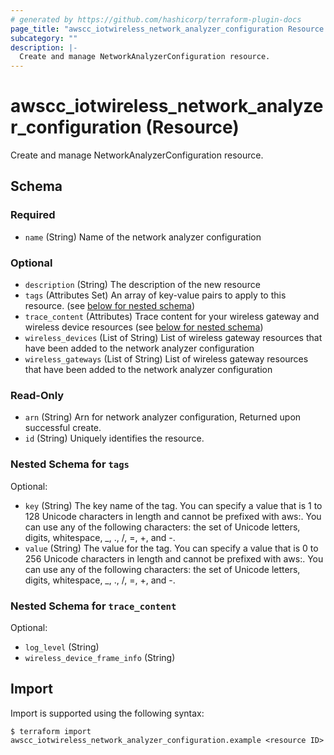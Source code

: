 ```yaml
---
# generated by https://github.com/hashicorp/terraform-plugin-docs
page_title: "awscc_iotwireless_network_analyzer_configuration Resource - terraform-provider-awscc"
subcategory: ""
description: |-
  Create and manage NetworkAnalyzerConfiguration resource.
---
```


# awscc_iotwireless_network_analyzer_configuration (Resource)

Create and manage NetworkAnalyzerConfiguration resource.



<!-- schema generated by tfplugindocs -->
## Schema

### Required

- `name` (String) Name of the network analyzer configuration

### Optional

- `description` (String) The description of the new resource
- `tags` (Attributes Set) An array of key-value pairs to apply to this resource. (see [below for nested schema](#nestedatt--tags))
- `trace_content` (Attributes) Trace content for your wireless gateway and wireless device resources (see [below for nested schema](#nestedatt--trace_content))
- `wireless_devices` (List of String) List of wireless gateway resources that have been added to the network analyzer configuration
- `wireless_gateways` (List of String) List of wireless gateway resources that have been added to the network analyzer configuration

### Read-Only

- `arn` (String) Arn for network analyzer configuration, Returned upon successful create.
- `id` (String) Uniquely identifies the resource.

<a id="nestedatt--tags"></a>
### Nested Schema for `tags`

Optional:

- `key` (String) The key name of the tag. You can specify a value that is 1 to 128 Unicode characters in length and cannot be prefixed with aws:. You can use any of the following characters: the set of Unicode letters, digits, whitespace, _, ., /, =, +, and -.
- `value` (String) The value for the tag. You can specify a value that is 0 to 256 Unicode characters in length and cannot be prefixed with aws:. You can use any of the following characters: the set of Unicode letters, digits, whitespace, _, ., /, =, +, and -.


<a id="nestedatt--trace_content"></a>
### Nested Schema for `trace_content`

Optional:

- `log_level` (String)
- `wireless_device_frame_info` (String)

## Import

Import is supported using the following syntax:

```shell
$ terraform import awscc_iotwireless_network_analyzer_configuration.example <resource ID>
```
